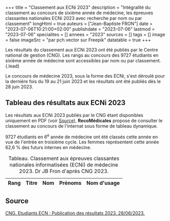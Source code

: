 +++
title = "Classement aux ECNi 2023"
description = "Intégralité du classement au concours de sixième année de médecine, les épreuves classantes nationales ECNi 2023 avec recherche par nom ou par classement"
longHtml = true
auteurs = ["Jean-Baptiste FRON"]
date = "2023-07-06T10:21:00+02:00"
publishdate = "2023-07-06"
lastmod = "2023-07-06"
specialites = []
annees = "2023"
sources = []
tags = []
image = false
imageSrc = "par pch.vector sur Freepik"
datatable = true
+++

Les résultats du classement aux ECNi 2023 ont été publiés par le Centre national de gestion (CNG). Les rangs au concours des 9727 étudiants en sixième année de médecine sont accessibles par nom ou par classement.
{.lead}

Le concours de médecine 2023, sous la forme des ECNi, s'est déroulé pour la dernière fois du 19 au 21 juin 2023 et les résultats ont été publiés dès le 28 juin 2023.

## Tableau des résultats aux ECNi 2023

Les résultats aux ECNi 2023 publiés par le CNG étant disponibles uniquement en PDF (voir [Source](#source)), **RecoMédicales** propose de consulter le classement au concours de l'internat sous forme de tableau dynamique.

9727 étudiants en 6<sup>e</sup> année de médecine ont été classés cette année en vue de l'entrée en troisième cycle. Les femmes représentent cette année 62,6 % des futurs internes en médecine.

<script type="application/ld+json">{"@context": "https://schema.org","@type": "Table","about": "Classement aux épreuves classantes nationales informatisées (ECNi) de médecine 2023."}</script>
<table id="ecni-ranks" class="table">
<caption><span class="font-weight-bold">Tableau.</span> Classement aux épreuves classantes nationales informatisées (ECNi) de médecine 2023. Dr JB Fron d'après CNG 2023.</caption>
<thead>
  <tr>
    <th scope="col">Rang</th>
    <th scope="col">Titre</th>
    <th scope="col">Nom</th>
    <th scope="col">Prénoms</th>
    <th scope="col">Nom d'usage</th>
  </tr>
</thead>
</table>

## Source

[CNG. Etudiants ECN : Publication des résultats 2023. 28/06/2023.](https://www.cng.sante.fr/actualites/etudiants-ecn-publication-resultats-2023)

<script>
window.addEventListener('load', () => {
  $(function () {
    $('#ecni-ranks').DataTable({
      ajax: '/data/ecni-2023.json',
      columns: [
        { data: 'Rang' },
        { data: 'Titre' },
        { data: 'Nom' },
        { data: 'Prénoms' },
        { data: 'Nom d\'usage' }
      ]
    })
  })
})
</script>
